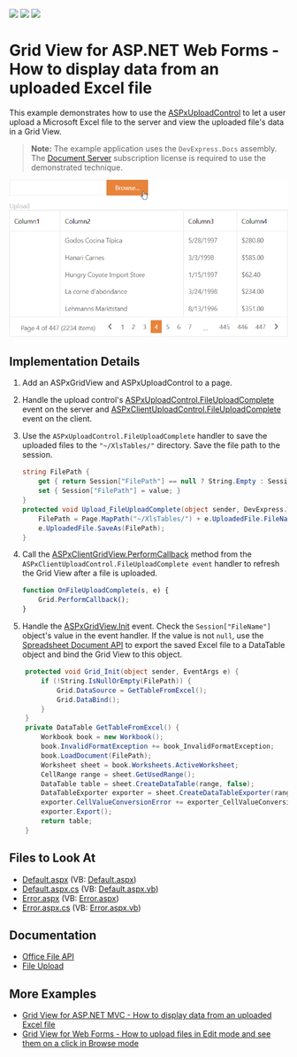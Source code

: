 <!-- default badges list -->
![](https://img.shields.io/endpoint?url=https://codecentral.devexpress.com/api/v1/VersionRange/128564672/19.2.3%2B)
[![](https://img.shields.io/badge/Open_in_DevExpress_Support_Center-FF7200?style=flat-square&logo=DevExpress&logoColor=white)](https://supportcenter.devexpress.com/ticket/details/E5199)
[![](https://img.shields.io/badge/📖_How_to_use_DevExpress_Examples-e9f6fc?style=flat-square)](https://docs.devexpress.com/GeneralInformation/403183)
<!-- default badges end -->
# Grid View for ASP.NET Web Forms - How to display data from an uploaded Excel file

This example demonstrates how to use the [ASPxUploadControl](https://docs.devexpress.com/AspNet/DevExpress.Web.ASPxUploadControl) to let a user upload a Microsoft Excel file to the server and view the uploaded file's data in a Grid View. 

> **Note:** The example application uses the `DevExpress.Docs` assembly. The [Document Server](https://www.devexpress.com/Products/NET/Document-Server/) subscription license is required to use the demonstrated technique.

![Upload an Excel File and Display it in a Grid View](upload-excel-file.png)

## Implementation Details

1. Add an ASPxGridView and ASPxUploadControl to a page.

2. Handle the upload control's [ASPxUploadControl.FileUploadComplete](https://docs.devexpress.com/AspNet/DevExpress.Web.ASPxUploadControl.FileUploadComplete) event on the server and [ASPxClientUploadControl.FileUploadComplete](https://docs.devexpress.com/AspNet/js-ASPxClientUploadControl.FileUploadComplete) event on the client.

3. Use the `ASPxUploadControl.FileUploadComplete` handler to save the uploaded files to the   `"~/XlsTables/"` directory. Save the file path to the session.

    ```cs
    string FilePath {
        get { return Session["FilePath"] == null ? String.Empty : Session["FilePath"].ToString(); }
        set { Session["FilePath"] = value; }
    }
    protected void Upload_FileUploadComplete(object sender, DevExpress.Web.FileUploadCompleteEventArgs e) {
        FilePath = Page.MapPath("~/XlsTables/") + e.UploadedFile.FileName;
        e.UploadedFile.SaveAs(FilePath);
    } 
    ```

4. Call the [ASPxClientGridView.PerformCallback](https://docs.devexpress.com/AspNet/js-ASPxClientGridView.PerformCallback(args)) method from the `ASPxClientUploadControl.FileUploadComplete event` handler to refresh the Grid View after a file is uploaded.

    ```js
    function OnFileUploadComplete(s, e) {
        Grid.PerformCallback();
    }
    ```

4. Handle the [ASPxGridView.Init](https://docs.microsoft.com/en-us/dotnet/api/system.web.ui.control.init?view=netframework-4.8) event. Check the `Session["FileName"]` object's value in the event handler. If the value is not `null`, use the [Spreadsheet Document API](https://docs.devexpress.com/OfficeFileAPI/14912/spreadsheet-document-api) to export the saved Excel file to a DataTable object and bind the Grid View to this object.

```cs
    protected void Grid_Init(object sender, EventArgs e) {
        if (!String.IsNullOrEmpty(FilePath)) {
            Grid.DataSource = GetTableFromExcel();
            Grid.DataBind();
        }
    }
    private DataTable GetTableFromExcel() {
        Workbook book = new Workbook();
        book.InvalidFormatException += book_InvalidFormatException;
        book.LoadDocument(FilePath);
        Worksheet sheet = book.Worksheets.ActiveWorksheet;
        CellRange range = sheet.GetUsedRange();
        DataTable table = sheet.CreateDataTable(range, false);
        DataTableExporter exporter = sheet.CreateDataTableExporter(range, table, false);
        exporter.CellValueConversionError += exporter_CellValueConversionError;
        exporter.Export();
        return table;
    }
```

## Files to Look At

- [Default.aspx](./CS/Solution/Default.aspx) (VB: [Default.aspx](./VB/Solution/Default.aspx))
- [Default.aspx.cs](./CS/Solution/Default.aspx.cs) (VB: [Default.aspx.vb](./VB/Solution/Default.aspx.vb))
- [Error.aspx](./CS/Solution/Error.aspx) (VB: [Error.aspx](./VB/Solution/Error.aspx))
- [Error.aspx.cs](./CS/Solution/Error.aspx.cs) (VB: [Error.aspx.vb](./VB/Solution/Error.aspx.vb))

## Documentation

- [Office File API](https://docs.devexpress.com/OfficeFileAPI/14911/office-file-api)
- [File Upload](https://docs.devexpress.com/AspNet/8298/components/file-management/file-upload)

## More Examples

- [Grid View for ASP.NET MVC - How to display data from an uploaded Excel file](https://www.devexpress.com/Support/Center/p/T576892)
- [Grid View for Web Forms - How to upload files in Edit mode and see them on a click in Browse mode](https://github.com/DevExpress-Examples/aspxgridview-upload-files)